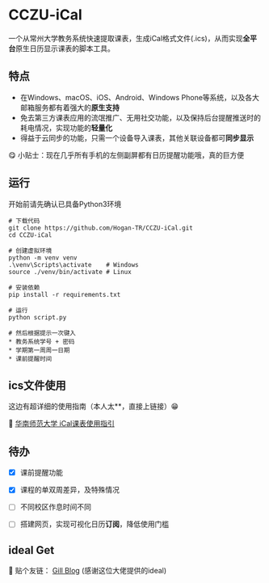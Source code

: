 # CCZU-iCal

一个从常州大学教务系统快速提取课表，生成iCal格式文件(.ics)，从而实现**全平台**原生日历显示课表的脚本工具。



## 特点

- 在Windows、macOS、iOS、Android、Windows Phone等系统，以及各大邮箱服务都有着强大的**原生支持**
- 免去第三方课表应用的流氓推广、无用社交功能，以及保持后台提醒推送时的耗电情况，实现功能的**轻量化**
- 得益于云同步的功能，只需一个设备导入课表，其他关联设备都可**同步显示**

:yum: 小贴士：现在几乎所有手机的左侧副屏都有日历提醒功能哦，真的巨方便



## 运行

开始前请先确认已具备Python3环境

```shell
# 下载代码
git clone https://github.com/Hogan-TR/CCZU-iCal.git
cd CCZU-iCal

# 创建虚拟环境
python -m venv venv
.\venv\Scripts\activate    # Windows
source ./venv/bin/activate # Linux

# 安装依赖
pip install -r requirements.txt

# 运行
python script.py

# 然后根据提示一次键入
* 教务系统学号 + 密码
* 学期第一周周一日期
* 课前提醒时间
```



## ics文件使用

这边有超详细的使用指南（本人太**，直接上链接）:grin:

 :star2:  ​[华南师范大学 iCal课表使用指引](https://i.scnu.edu.cn/ical/doc#%E5%AF%BC%E5%85%A5%E7%9A%84%E6%AD%A5%E9%AA%A4)



## 待办

- [x] 课前提醒功能

- [x] 课程的单双周差异，及特殊情况

- [ ] 不同校区作息时间不同

- [ ] 搭建网页，实现可视化日历**订阅**，降低使用门槛

  

## ideal Get

:pray:  贴个友链： [Gill Blog](http://chanjh.com/post/0031/)  (感谢这位大佬提供的ideal)
